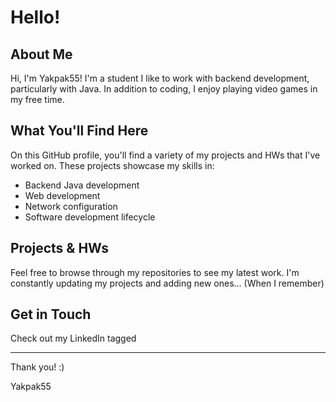 # Hello!

## About Me

Hi, I'm Yakpak55! I'm a student I like to work with backend development, particularly with Java. In addition to coding, I enjoy playing video games in my free time. 

## What You'll Find Here

On this GitHub profile, you'll find a variety of my projects and HWs that I've worked on. These projects showcase my skills in:
- Backend Java development
- Web development
- Network configuration
- Software development lifecycle

## Projects & HWs

Feel free to browse through my repositories to see my latest work. I'm constantly updating my projects and adding new ones... (When I remember)

## Get in Touch

Check out my LinkedIn  tagged

---

Thank you! :)

Yakpak55
